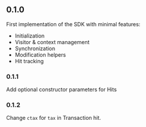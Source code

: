 ## 0.1.0

First implementation of the SDK with minimal features:
- Initialization
- Visitor & context management
- Synchronization
- Modification helpers
- Hit tracking

### 0.1.1

Add optional constructor parameters for Hits

### 0.1.2

Change `ctax` for `tax` in Transaction hit.